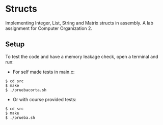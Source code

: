 # Structs 
Implementing Integer, List, String and Matrix structs in assembly. A lab assignment for Computer Organization 2.

## Setup

To test the code and have a memory leakage check, open a terminal and run:

* For self made tests in main.c:

```
$ cd src
$ make
$ ./pruebacorta.sh    

```
* Or with course provided tests:

```
$ cd src
$ make
$ ./prueba.sh     

```


